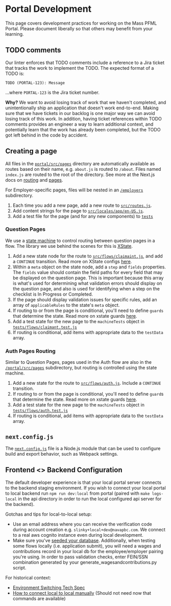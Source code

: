 # Portal Development

This page covers development practices for working on the Mass PFML Portal. Please document liberally so that others may benefit from your learning.

## TODO comments

Our linter enforces that TODO comments include a reference to a Jira ticket that tracks the work to implement the TODO. The expected format of a TODO is:

```
TODO (PORTAL-123): Message
```

...where `PORTAL-123` is the Jira ticket number.

**Why?** We want to avoid losing track of work that we haven't completed, and unintentionally ship an application that doesn't work end-to-end. Making sure that we have tickets in our backlog is one major way we can avoid losing track of this work. In addition, having ticket references within TODO comments provides an engineer a way to learn additional context, and potentially learn that the work has already been completed, but the TODO got left behind in the code by accident.

## Creating a page

All files in the [`portal/src/pages`](../../portal/src/pages) directory are automatically available as routes based on their name, e.g. `about.js` is routed to `/about`. Files named `index.js` are routed to the root of the directory. See more at the Next.js docs on [routing](https://nextjs.org/docs/routing/introduction) and [pages](https://nextjs.org/docs/basic-features/pages).

For Employer-specific pages, files will be nested in an [`/employers`](../../portal/src/pages/employers) subdirectory.

1. Each time you add a new page, add a new route to [`src/routes.js`](../../portal/src/routes.js).
1. Add content strings for the page to [`src/locales/app/en-US.js`](../../portal/src/locales/app/en-US.js).
1. Add a test file for the page (and for any new components) to [`tests`](../../portal/tests/)

### Question Pages

We use a [state machine](https://statecharts.github.io/) to control routing between question pages in a flow. The library we use behind the scenes for this is [XState](https://xstate.js.org/docs/).

1. Add a new state node for the route to [`src/flows/claimaint.js`](../../portal/src/flows/claimant.js), and add a `CONTINUE` transition. Read more on XState configs [here](https://xstate.js.org/docs/guides/transitions.html#machine-transition-method).
1. Within a `meta` object on the state node, add a `step` and `fields` properties. The `fields` value should contain the field paths for every field that may be displayed on the question page. This is important because this array is what's used for determining what validation errors should display on the question page, and also is used for identifying when a step on the checklist is In Progress or Completed.
1. If the page should display validation issues for specific rules, add an array of `applicableRules` to the state's `meta` object.
1. If routing to or from the page is conditional, you'll need to define `guards` that determine the state. Read more on xstate guards [here](https://xstate.js.org/docs/guides/guards.html#guards-condition-functions).
1. Add a test state for the new page to the `machineTests` object in [`tests/flows/claimant.test.js`](../../portal/tests/flows/claimant.test.js)
1. If routing is conditional, add items with appropriate data to the `testData` array.

### Auth Pages Routing

Similar to Question Pages, pages used in the Auth flow are also in the [`/portal/src/pages`](../../portal/src/pages/) subdirectory, but routing is controlled using the state machine.

1. Add a new state for the route to [`src/flows/auth.js`](../../portal/src/flows/auth.js). Include a `CONTINUE` transition.
1. If routing to or from the page is conditional, you'll need to define `guard`s that determine the state. Read more on xstate guards [here](https://xstate.js.org/docs/guides/guards.html#guards-condition-functions).
1. Add a test state for the new page to the `machineTests` object in [`tests/flows/auth.test.js`](../../portal/tests/flows/auth.test.js)
1. If routing is conditional, add items with appropriate data to the `testData` array.

## `next.config.js`

The [`next.config.js`](https://nextjs.org/docs/api-reference/next.config.js/introduction) file is a Node.js module that can be used to configure build and export behavior, such as Webpack settings.

## Frontend <> Backend Configuration
The default developer experience is that your local portal server connects to the backend staging environment. If you wish to connect your local portal to local backend run `npm run dev:local` from portal (paired with `make logs-local` in the api directory in order to run the local configured api server for the backend).

Gotchas and tips for local-to-local setup:

- Use an email address where you can receive the verification code during account creation e.g. `slinky+local+dev@navapbc.com`. We connect to a real aws cognito instance even during local development.
- Make sure you've [seeded your database](https://github.com/EOLWD/pfml/tree/main/api#seed-your-database). Additionally, when testing some flows locally (i.e. application submit), you will need a wages and contributions record in your local db for the employee/employer pairing you're using. In order to pass validation checks, enter FEIN/SSN combination generated by your generate_wagesandcontributions.py script.

For historical context:

- [Environment Switching Tech Spec](https://lwd.atlassian.net/wiki/spaces/CP/pages/2144436299/Environment+Switching+Tech+Spec) 
- [How to connect local to local manually](https://lwd.atlassian.net/wiki/spaces/DD/pages/2126872748/Local+Portal+to+Local+API+Development) (Should not need now that commands are available)